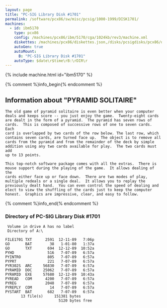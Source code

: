 ```yaml
---
layout: page
title: "PC-SIG Library Disk #1701"
permalink: /software/pcx86/sw/misc/pcsig/1000-1999/DISK1701/
machines:
  - id: ibm5170
    type: pcx86
    config: /machines/pcx86/ibm/5170/cga/1024kb/rev3/machine.xml
    diskettes: /machines/pcx86/diskettes.json,/disks/pcsigdisks/pcx86/diskettes.json
    autoGen: true
    autoMount:
      B: "PC-SIG Library Disk #1701"
    autoType: $date\r$time\rB:\rDIR\r
---
```


{% include machine.html id="ibm5170" %}

{% comment %}info_begin{% endcomment %}

## Information about "PYRAMID SOLITAIRE"

    The old game of pyramid solitaire is even better when your computer
    deals and keeps score -- you just enjoy the game.  Twenty-eight cards
    are dealt in the form of a pyramid.  The pyramid has seven rows of
    cards.  This is composed of successive rows of one to seven cards.  Each
    card is overlapped by two cards of the row below. The last row, which
    contains seven cards, are turned face up.  The object is to remove all
    cards from the pyramid and from the remainder of the deck by simple
    addition using any two cards available for play.  The two cards must add
    up to 13 points.
    
    This top-notch software package comes with all the extras.  There is
    mouse support during the playing of the game.  It allows dealing of the
    cards either face up or face down.  There are two modes of play,
    multiple redeals or a single deal.  It allows you to replay the
    previously dealt hand.  You can even control the speed of dealing and
    elect to view the shuffling of the cards just to keep the computer
    honest.  Graphics are impressive, clear, and easy to follow.
{% comment %}info_end{% endcomment %}


### Directory of PC-SIG Library Disk #1701

     Volume in drive A has no label
     Directory of A:\

    FILE1701 TXT      2591  12-11-89   7:06p
    GO       BAT        38   1-01-80   1:37a
    GO       TXT       694  12-12-89  10:52a
    PYHD               516   7-07-89   6:57a
    PYINTRO            805   7-07-89   6:57a
    PYPRT              221   7-07-89   6:57a
    PYR302S  ARC     56830   7-07-89   6:57a
    PYRAMID  DOC     25062   7-07-89   6:57a
    PYRAMID  EXE     57680  12-12-89  10:43a
    PYREAD   COM      4200   7-07-89   6:57a
    PYREG             2048   7-07-89   6:57a
    PYREPLY  COM        14   7-07-89   6:57a
    PYSTART  BAT       682   7-07-89   6:57a
           13 file(s)     151381 bytes
                            5120 bytes free
